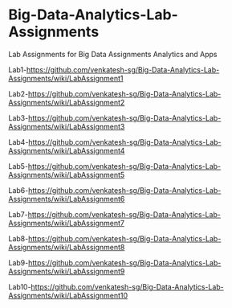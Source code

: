 
# Big-Data-Analytics-Lab-Assignments
Lab Assignments for Big Data Assignments Analytics and Apps

Lab1-https://github.com/venkatesh-sg/Big-Data-Analytics-Lab-Assignments/wiki/LabAssignment1

Lab2-https://github.com/venkatesh-sg/Big-Data-Analytics-Lab-Assignments/wiki/LabAssignment2

Lab3-https://github.com/venkatesh-sg/Big-Data-Analytics-Lab-Assignments/wiki/LabAssignment3

Lab4-https://github.com/venkatesh-sg/Big-Data-Analytics-Lab-Assignments/wiki/LabAssignment4

Lab5-https://github.com/venkatesh-sg/Big-Data-Analytics-Lab-Assignments/wiki/LabAssignment5

Lab6-https://github.com/venkatesh-sg/Big-Data-Analytics-Lab-Assignments/wiki/LabAssignment6

Lab7-https://github.com/venkatesh-sg/Big-Data-Analytics-Lab-Assignments/wiki/LabAssignment7

Lab8-https://github.com/venkatesh-sg/Big-Data-Analytics-Lab-Assignments/wiki/LabAssignment8

Lab9-https://github.com/venkatesh-sg/Big-Data-Analytics-Lab-Assignments/wiki/LabAssignment9

Lab10-https://github.com/venkatesh-sg/Big-Data-Analytics-Lab-Assignments/wiki/LabAssignment10

